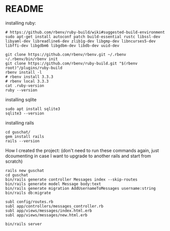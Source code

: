 # README

installing ruby:
```
# https://github.com/rbenv/ruby-build/wiki#suggested-build-environment
sudo apt-get install autoconf patch build-essential rustc libssl-dev libyaml-dev libreadline6-dev zlib1g-dev libgmp-dev libncurses5-dev libffi-dev libgdbm6 libgdbm-dev libdb-dev uuid-dev

git clone https://github.com/rbenv/rbenv.git ~/.rbenv
~/.rbenv/bin/rbenv init
git clone https://github.com/rbenv/ruby-build.git "$(rbenv root)"/plugins/ruby-build
rbenv install -l
# rbenv install 3.3.3
# rbenv local 3.3.3
cat .ruby-version
ruby --version
```

installing sqlite
```
sudo apt install sqlite3
sqlite3 --version
```

installing rails
```
cd guschat/
gem install rails
rails --version
```

How I created the project:
(don't need to run these commands again, just dcoumenting in case I want to upgrade to another rails and start from scratch)
```
rails new guschat
cd guschat
bin/rails generate controller Messages index --skip-routes
bin/rails generate model Message body:text
bin/rails generate migration AddUsernameToMessages username:string
bin/rails db:migrate

subl config/routes.rb
subl app/controllers/messages_controller.rb
subl app/views/messages/index.html.erb
subl app/views/messages/new.html.erb

bin/rails server

```
